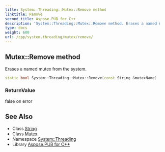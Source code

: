 ```yaml
---
title: System::Threading::Mutex::Remove method
linktitle: Remove
second_title: Aspose.PUB for C++
description: 'System::Threading::Mutex::Remove method. Erases a named mutex from the system in C++.'
type: docs
weight: 600
url: /cpp/system.threading/mutex/remove/
---
```

## Mutex::Remove method


Erases a named mutex from the system.

```cpp
static bool System::Threading::Mutex::Remove(const String &mutexName)
```


### ReturnValue

false on error

## See Also

* Class [String](../../../system/string/)
* Class [Mutex](../)
* Namespace [System::Threading](../../)
* Library [Aspose.PUB for C++](../../../)
